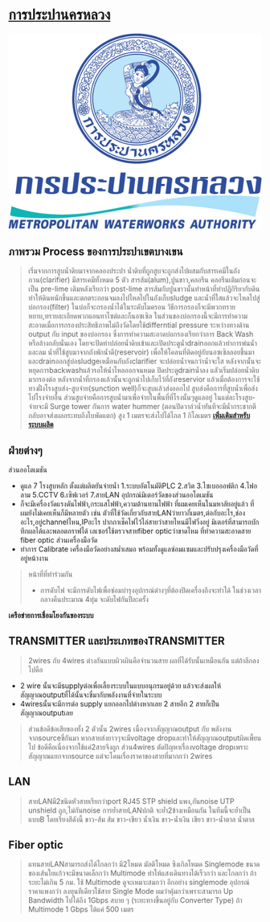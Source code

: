 # [การประปานครหลวง](https://www.mwa.co.th)
![mwa](https://github.com/farmsarayu/HW2/blob/master/PNOHT600627001002301.jpg)

## ภาพรวม Process ของการประปาเขตบางเขน

> เริ่มจากการสูบน้ำดิบมาจากคลองประปา น้ำดิบที่ถูกสูบจะถูกส่งไปผสมกับสารเคมีในถังกวน(clarifier) มีสารเคมีทั้งหมด 5 ตัว สารส้ม(alum),ปูนขาว,คลอรีน คลอรีนเติมก่อนจะเป็น pre-lime เติมหลังเรียกว่า post-lime สารส้มกับปูนขาวนั้นทำหน้าที่ทำปฏิกิริยากับดินทำให้ดินหนักขึ้นและตกตระกอนจมลงไปไหลไปในถังเก็บsludge และน้ำที่ใสแล้วจะไหลไปสู่บ่อกรอง(filter) ในบ่อก็จะกรองน้ำได้ในระดับไมครอน วิธีการกรองก็จะมีพวกทรายหยาบ,ทรายละเอียดพวกแอนทาไซต์และก็นอซเซิล ในส่วนของบ่อกรองนี้จะมีการทำความสะอาดเมื่อการกรองประสิทธิภาพไม่ถึงวัดโดยใช้differntial pressure ระหว่างทางด้าน output กับ input ของบ่อกรอง ซึ่งการทำความสะอาดบ่อกรองเรียกว่าการ Back Wash หรือล้างกลับนั่นเอง โดยจะปิดท่าปล่อยน้ำดิบเข้าและเปิดประตูน้ำdrainออกแล้วทำการพ่นน้ำและลม น้ำที่ใช้สูบมาจากถังพักน้ำดี(reservoir) เพื่อให้โคลนที่ติดอยู่กับนอซเซิลลอยขึ้นมา และdrainออกสู่บ่อsludgeเหมือนกับถังclarifier จะปล่อยน้ำจนกว่าน้ำจะใส หลังจากนั้นจะหยุดการbackwashแล้วรอให้น้ำไหลออกจนหมด ปิดประตูdrainน้ำลง แลัวเริ่มปล่อยน้ำดิบมากรองต่อ หลังจากน้ำที่กรองแล้วนั้นจะถูกนำไปเก็บไว้ที่ถังreservior แล้วเมื่อต้องการจะใช้ทางฝั่งโรงสูบส่ง-สูบจ่าย(sunction well)ก็จะสูบแล้วส่งออกไป สูบส่งคือการที่สูบน้ำเพื่อส่งไปโรงจ่ายอื่น ส่วนสูบจ่ายคือการสูบน้ำมาเพื่อจ่ายในพื้นที่ที่โรงนั้นๆดูแลอยู่ ในแต่ละโรงสูบ-จ่ายจะมี Surge tower กันการ water hummer (ตอนปิดวาล์วน้ำทันทีจะมีน้ำกระชากตีกลับอาจส่งผลกระทบถึงใบพัดแตก) สูง 1 เมตรจะส่งไปได้ไกล 1 กิโลเมตร
**[เพิ่มเติมสำหรับระบบผลิต](http://www.hydrotek.co.th/watertreatment-plant/)**

## ฝ่ายต่างๆ
ส่วนออโตเมชัน
+ ดูแล 7 โรงสูบหลัก ตั้งแต่ผลิตยันจ่ายน้ำ 1.ระบบอัตโนมัติPLC 2.สวิต 3.ไซเบอออฟติก 4.ไฟอลาม 5.CCTV 6.เซิฟเวอร์ 7.สายLAN
อุปกรณ์มิเตอร์วัดของส่วนออโตเมชัน
+ ก็จะมีเครื่องวัดแรงดันไฟฟ้า,กระแสไฟฟ้า,ความต้านทานไฟฟ้า ที่ผมเคยเห็นในมหาลัยอยู่แล้ว ที่ผมยังไม่เคยเห็นก็มีหลายตัว เช่น ตัวที่ใช้วัดเกี่ยวกับสายLANว่ายาวกี่เมตร,ต่อกับอะไร,ช่องอะไร,อยู่channelไหน,IPอะไร ปากกาเช็คไฟไว้ไล่สายว่าสายไหนมีไฟวิ่งอยู่ มิเตอร์ที่สามารถบักทึกผลได้และพลอตกราฟได้ เลเซอร์ใช้ตรวจสายfiber opticว่าขาดไหม ที่ทำความสะอาดสาย fiber optic
ส่วนเครื่องมือวัด
+ ทำการ Calibrate เครื่องมือวัดอย่างสม่ำเสมอ พร้อมทั้งดูแลซ่อมแซมและปรับปรุงเครื่องมือวัดที่อยู่หน้างาน
>หน้าที่ที่ทำร่วมกัน
>+ การดับไฟ จะมีการดับไฟเพื่อซ่อมบำรุงอุปกรณ์ต่างๆที่ต้องปิดเครื่องถึงจะทำได้ ในช่วงเวลากลางคืนประมาณ 4ทุ่ม จะดับไฟกันปีละครั้ง

**เครือข่ายการเชื่อมโยงกันของระบบ**
## TRANSMITTER และประเภทของTRANSMITTER
>2wires กับ 4wires ต่างกันแบบผิวเผินคือจำนวนสาย ผลที่ได้รับนั้นเหมือนกัน แต่ถ้าลึกลงไปคือ 
+ 2 wire นั้นจะมีsupplyต่อเพื่อเลี้ยงระบบในแบบอนุกรมอยู่ด้วย แล้วจะส่งผลให้สัญญาณoutputที่ได้นั้นจะขี่มากับพลังงานที่จ่ายในระบบ 
+ 4wiresนั้นจะมีการต่อ supply แยกออกไปต่างหากเลย 2 สายอีก 2 สายก็เป็นสัญญาณoutputเลย 
>ส่วนข้อดีข้อเสียของทั้ง 2 ตัวนั้น 2wires เนื่องจากสัญญาณoutput กับ พลังงานจากsourceขี่กันมา หากสายส่งยาวๆจะมีvoltage dropและทำให้สัญญาณoutputผิดเพี้ยนไป ข้อดีคือเนื่องจากใช้แค่2สายจึงถูก ส่วน4wires ตัดปัญหาเรื่องvoltage dropเพราะสัญญาณแยกจากsource แต่จะโดนเรื่องราคาของสายที่มากกว่า 2wires
## LAN
>สายLANมี2ชนิดหัวสายเรียกว่าport RJ45 STP shield แพง,กันnoise UTP unshield ถูก,ไม่กันnoise การย้ำสายLANปกติ จะย้ำ2ข้างเหมือนกัน ในทีมนี้จะย้ำเป็นแบบB โดยเรียงสีดังนี้ ขาว-ส้ม ส้ม ขาว-เขียว น้ำเงิน ขาว-น้ำเงิน เขียว ขาว-น้ำตาล น้ำตาล 
## Fiber optic
>แทนสายLANสามารถส่งได้ไกลกว่า มี2โหมด มัลติโหมด ซิงเกิลโหมด Singlemode ขนาดของเส้นใยแก้วจะมีขนาดเล็กกว่า Multimode ทำให้แสงเดินทางได้เร็วกว่า และไกลกว่า  ถ้าระยะไม่เกิน 5 กม. ใช้ Multimode ดูจะเหมาะสมกว่า อีกอย่าง singlemode อุปกรณ์ราคาแพงกว่า
ลงทุนทีเดียวใช้สาย Single Mode ผมว่าคุ้มกว่าเพราะสามารถ Up Bandwidth ไปได้ถึง 1Gbps สบาย ๆ (ระยะทางขึ้นอยู่กับ Converter Type) ถ้า Multimode 1 Gbps ได้แค่ 500 เมตร
